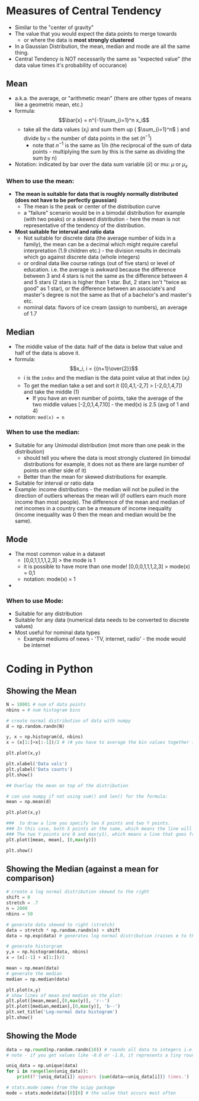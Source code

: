 # Measures of Central Tendency

- Similar to the "center of gravity"
- The value that you would expect the data points to merge towards
  - or where the data is **most strongly clustered**
- In a Gaussian Distribution, the mean, median and mode are all the same thing.
- Central Tendency is NOT necessarily the same as "expected value" (the data value times it's probability of occurance)

## Mean

- a.k.a. the average, or "arithmetic mean" (there are other types of means like a geometric mean, etc.)
- formula: $$\bar{x} = n^{-1}\sum_{i=1}^n x_i$$
  - take all the data values ($x_i$) and sum them up ( $\sum_{i=1}^n$ ) and divide by `n` the number of data points in the set ($n^{-1}$)
    - note that $n^{-1}$ is the same as 1/n (the reciprocal of the sum of data points - multiplying the sum by this is the same as dividing the sum by n)
- Notation: indicated by bar over the data sum variable ($\bar{x}$) or mu: $\mu$ or $\mu_{x}$

### When to use the mean:

- **The mean is suitable for data that is roughly normally distributed (does not have to be perfectly gaussian)**
  - The mean is the peak or center of the distribution curve
  - a "failure" scenario would be in a bimodal distribution for example (with two peaks) or a skewed distribution - here the mean is not representative of the tendency of the distribution.
- **Most suitable for interval and ratio data**
  - Not suitable for discrete data (the average number of kids in a family), the mean can be a decimal which might require careful interpretation (1.9 children etc.) - the division results in decimals which go against discrete data (whole integers)
  - or ordinal data like course ratings (out of five stars) or level of education. i.e. the average is awkward because the difference between 3 and 4 stars is not the same as the difference between 4 and 5 stars (2 stars is higher than 1 star. But, 2 stars isn't "twice as good" as 1 star), or the difference between an associate's and master's degree is not the same as that of a bachelor's and master's etc.
  - nominal data: flavors of ice cream (assign to numbers), an average of 1.7

## Median

- The middle value of the data: half of the data is below that value and half of the data is above it.
- formula: $$x_i, i = {{n+1}\over{2}}$$
  - i is the `index` and the median is the data point value at that index ($x_i$)
  - To get the median take a set and sort it ([0,4,1,-2,7] > [-2,0,1,4,7]) and take the middle (1)
    - If you have an even number of points, take the average of the two middle values [-2,0,1,4,7.10] - the med(x) is 2.5 (avg of 1 and 4)
- notation: `med(x) = n`

### When to use the median:

- Suitable for any Unimodal distribution (mot more than one peak in the distribution)
  - should tell you where the data is most strongly clustered (in bimodal distributions for example, it does not as there are large number of points on either side of it)
  - Better than the mean for skewed distributions for example.
- Suitable for interval or ratio data
- Example: income distributions - the median will not be pulled in the direction of outliers whereas the mean will (if outliers earn much more income than most people). The difference of the mean and median of net incomes in a country can be a measure of income inequality (income inequality was 0 then the mean and median would be the same).

## Mode

- The most common value in a dataset
  - [0,0,1,1,1,1,2,3] > the mode is 1
  - it is possible to have more than one mode! [0,0,0,1,1,1,2,3] > mode(x) = 0,1
  - notation: mode(x) = 1
-

### When to use Mode:

- Suitable for any distribution
- Suitable for any data (numerical data needs to be converted to discrete values)
- Most useful for nominal data types
  - Example mediums of news - 'TV, internet, radio' - the mode would be internet

# Coding in Python

## Showing the Mean

```python
N = 10001 # num of data points
nbins = # num histogram bins

# create normal distribution of data with numpy
d = np.random.randn(N)

y, x = np.histogram(d, nbins)
x = (x[1:]+x[:-1])/2 # (# you have to average the bin values together in order to get the plot to work and not throw errors that x does not equal y dimensions. note x is not a list, but a special numpy type so the addition is adding all vals)

plt.plot(x,y)

plt.xlabel('Data vals')
plt.ylabel('Data counts')
plt.show()

## Overlay the mean on top of the distribution

# can use numpy if not using sum() and len() for the formula:
mean = np.mean(d)

plt.plot(x,y)

###  to draw a line you specify two X points and two Y points.
### In this case, both X points at the same, which means the line will be vertical (it doesn't move on the x-axis).
### The two Y points are 0 and max(y1), which means a line that goes from 0 to the largest value.
plt.plot([mean, mean], [0,max(y)])

plt.show()
```

## Showing the Median (against a mean for comparison)

```python
# create a log normal distribution skewed to the right
shift = 0
stretch = .7
n = 2000
nbins = 50

# generate data skewed to right (stretch)
data = stretch * np.random.randn(n) + shift
data = np.exp(data) # generates log normal distribution (raises e to the value of the data)

# generate historgram
y,x = np.histogram(data, nbins)
x = (x[:-1] + x[1:])/2

mean = np.mean(data)
# generate the median
median = np.median(data)

plt.plot(x,y)
# show lines of mean and median on the plot:
plt.plot([mean,mean],[0,max(y)], 'r--')
plt.plot([median,median],[0,max(y)], 'b--')
plt.set_title('Log-normal data histogram')
plt.show()
```

## Showing the Mode

```python
data = np.round(np.random.randn(10)) # rounds all data to integers i.e. [0,1,0,1,0,0,1,0,0,0] to get discrete data - the point is that there is a small number of values data can be to get the most common
# note - if you get values like -0.0 or -1.0, it represents a tiny rounding error from np.round.

uniq_data = np.unique(data)
for i in range(len(uniq_data)):
    print(f'{uniq_data[i]} appears {sum(data==uniq_data[i])} times.')

# stats.mode comes from the scipy package
mode = stats.mode(data)[0][0] # the value that occurs most often


```
